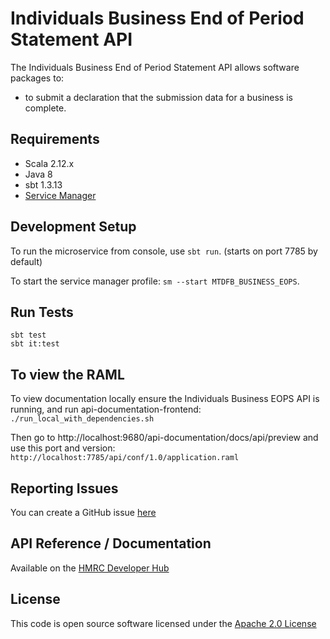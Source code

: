 Individuals Business End of Period Statement API
========================
The Individuals Business End of Period Statement API allows software packages to:

* to submit a declaration that the submission data for a business is complete. 

## Requirements
- Scala 2.12.x
- Java 8
- sbt 1.3.13
- [Service Manager](https://github.com/hmrc/service-manager)

## Development Setup
To run the microservice from console, use `sbt run`. (starts on port 7785 by default)

To start the service manager profile: `sm --start MTDFB_BUSINESS_EOPS`.
 
## Run Tests
```
sbt test
sbt it:test
```

## To view the RAML

To view documentation locally ensure the Individuals Business EOPS API is running, and run api-documentation-frontend:
`./run_local_with_dependencies.sh`

Then go to http://localhost:9680/api-documentation/docs/api/preview and use this port and version:
`http://localhost:7785/api/conf/1.0/application.raml`

## Reporting Issues
You can create a GitHub issue [here](https://github.com/hmrc/individuals-business-eops-api/issues)

## API Reference / Documentation 
Available on the [HMRC Developer Hub](https://developer.staging.tax.service.gov.uk/api-documentation/docs/api/service/individuals-business-eops-api/1.0)

## License
This code is open source software licensed under the [Apache 2.0 License]("http://www.apache.org/licenses/LICENSE-2.0.html")
